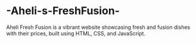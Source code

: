 # -Aheli-s-FreshFusion-
Aheli Fresh Fusion is a vibrant website showcasing fresh and fusion dishes with their prices, built using HTML, CSS, and JavaScript.
